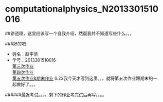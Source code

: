 # computationalphysics_N2013301510016

##讲道理，这里应该写一个自我介绍，然而我并不知道写些什么。。。

###好的吧

- 姓名：赵宇清
- 学号：2013301510016<br/>
[第三次作业](https://github.com/zhaoyqing/computationalphysics_N2013301510016/blob/master/homework%203.md)<br/>
[第四次作业](https://github.com/zhaoyqing/computationalphysics_N2013301510016/blob/master/homework4.md)<br/>
[第五次作业&期末作业](https://github.com/zhaoyqing/computationalphysics_N2013301510016/blob/master/homework5/homework5.md)
6.22我今天才写到这里。。。就将第五次作业跟期末的一起做好了。。。

######最近考试。。。。剩下的作业考完试后再写。。。。
